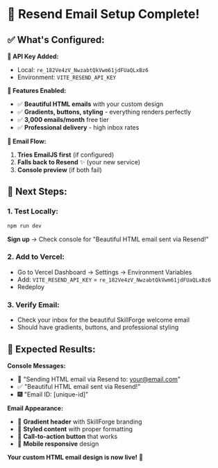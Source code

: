 # 🎉 Resend Email Setup Complete!

## ✅ What's Configured:

**🔑 API Key Added:**
- Local: `re_182Ve4zV_NwzabtQkVwm61jdFUaQLxBz6`
- Environment: `VITE_RESEND_API_KEY`

**🎨 Features Enabled:**
- ✅ **Beautiful HTML emails** with your custom design
- ✅ **Gradients, buttons, styling** - everything renders perfectly
- ✅ **3,000 emails/month** free tier
- ✅ **Professional delivery** - high inbox rates

**🔄 Email Flow:**
1. **Tries EmailJS first** (if configured)
2. **Falls back to Resend** ✨ (your new service)
3. **Console preview** (if both fail)

## 🚀 Next Steps:

### 1. Test Locally:
```bash
npm run dev
```
**Sign up** → Check console for "Beautiful HTML email sent via Resend!"

### 2. Add to Vercel:
- Go to Vercel Dashboard → Settings → Environment Variables
- Add: `VITE_RESEND_API_KEY` = `re_182Ve4zV_NwzabtQkVwm61jdFUaQLxBz6`
- Redeploy

### 3. Verify Email:
- Check your inbox for the beautiful SkillForge welcome email
- Should have gradients, buttons, and professional styling

## 🎯 Expected Results:

**Console Messages:**
- 📧 "Sending HTML email via Resend to: your@email.com"
- ✅ "Beautiful HTML email sent via Resend!"
- 🎆 "Email ID: [unique-id]"

**Email Appearance:**
- 🎨 **Gradient header** with SkillForge branding
- 🚀 **Styled content** with proper formatting
- 🔘 **Call-to-action button** that works
- 📱 **Mobile responsive** design

**Your custom HTML email design is now live!** 🎉
